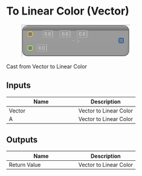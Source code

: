 # To Linear Color (Vector)

<div align="left" data-full-width="false"><figure><img src="../../../../api/Math/Conversions/To_Linear_Color_(Vector).png" alt=""><figcaption></figcaption></figure></div>

Cast from Vector to Linear Color

## Inputs

<table><thead><tr><th width="170">Name</th><th>Description</th></tr></thead><tbody><tr><td>Vector</td><td>Vector to Linear Color</td></tr><tr><td>A</td><td>Vector to Linear Color</td></tr></tbody></table>

## Outputs

<table><thead><tr><th width="170">Name</th><th>Description</th></tr></thead><tbody><tr><td>Return Value</td><td>Vector to Linear Color</td></tr></tbody></table>
